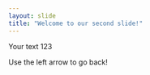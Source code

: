```yaml
---
layout: slide
title: "Welcome to our second slide!"
---
```

Your text    123

Use the left arrow to go back!
